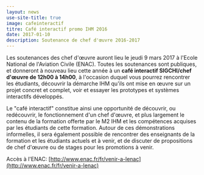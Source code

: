 ```yaml
---
layout: news
use-site-title: true
image: cafeinteractif
titre: Café interactif promo IHM 2016
date: 2017-01-10
description: Soutenance de chef d'œuvre 2016-2017
---
```


Les soutenances des chef d'œuvre auront lieu le jeudi 9 mars 2017 à l'Ecole National de l'Aviation Civile (ENAC). Toutes les soutenances sont publiques, et donneront à nouveau lieu cette année à un **café interactif SIGCHI/chef d'œuvre de 12h00 à 14h00**, à l'occasion duquel vous pourrez rencontrer les étudiants, découvrir la démarche IHM qu'ils ont mise en œuvre sur un projet concret et complet, voir et essayer les prototypes et systèmes interactifs développés.

Le "café interactif" constitue ainsi une opportunité de découvrir, ou redécouvrir, le fonctionnement d'un chef d'œuvre, et plus largement le contenu de la formation offerte par le M2 IHM et les compétences acquises par les étudiants de cette formation. Autour de ces démonstrations informelles, il sera également possible de rencontrer des enseignants de la formation et les étudiants actuels et à venir, et de discuter de propositions de chef d'œuvre ou de stages pour les promotions à venir.

Accès à l'ENAC: [http://www.enac.fr/fr/venir-a-lenac](http://www.enac.fr/fr/venir-a-lenac)